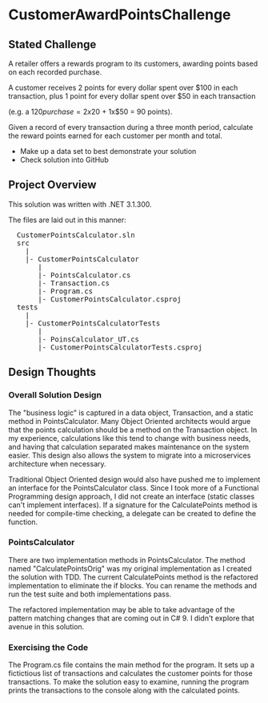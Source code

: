 # CustomerAwardPointsChallenge

## Stated Challenge
A retailer offers a rewards program to its customers, awarding points based on each recorded purchase.

A customer receives 2 points for every dollar spent over $100 in each transaction, plus 1 point for every dollar spent over $50 in each transaction

(e.g. a $120 purchase = 2x$20 + 1x$50 = 90 points).

Given a record of every transaction during a three month period, calculate the reward points earned for each customer per month and total.

* Make up a data set to best demonstrate your solution
* Check solution into GitHub

## Project Overview
This solution was written with .NET 3.1.300.

The files are laid out in this manner:

<pre>
  CustomerPointsCalculator.sln
  src
    |
    |- CustomerPointsCalculator
       |
       |- PointsCalculator.cs
       |- Transaction.cs
       |- Program.cs
       |- CustomerPointsCalculator.csproj
  tests
    |
    |- CustomerPointsCalculatorTests
       |
       |- PoinsCalculator_UT.cs
       |- CustomerPointsCalculatorTests.csproj
</pre>

## Design Thoughts

### Overall Solution Design
The "business logic" is captured in a data object, Transaction, and a static method in PointsCalculator. Many Object Oriented architects would argue that the points calculation should be a method on the Transaction object. In my experience, calculations like this tend to change with business needs, and having that calculation separated makes maintenance on the system easier. This design also allows the system to migrate into a microservices architecture when necessary.

Traditional Object Oriented design would also have pushed me to implement an interface for the PointsCalculator class. Since I took more of a Functional Programming design approach, I did not create an interface (static classes can't implement interfaces). If a signature for the CalculatePoints method is needed for compile-time checking, a delegate can be created to define the function.

### PointsCalculator
There are two implementation methods in PointsCalculator. The method named "CalculatePointsOrig" was my original implementation as I created the solution with TDD.  The current CalculatePoints method is the refactored implementation to eliminate the if blocks. You can rename the methods and run the test suite and both implementations pass.

The refactored implementation may be able to take advantage of the pattern matching changes that are coming out in C# 9. I didn't explore that avenue in this solution.

### Exercising the Code
The Program.cs file contains the main method for the program. It sets up a fictictious list of transactions and calculates the customer points for those transactions. To make the solution easy to examine, running the program prints the transactions to the console along with the calculated points.

